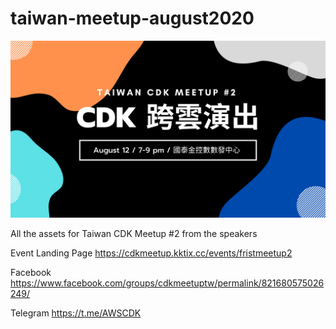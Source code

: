 # taiwan-meetup-august2020

![](./images/logo.png)

All the assets for Taiwan CDK Meetup #2 from the speakers

Event Landing Page
https://cdkmeetup.kktix.cc/events/fristmeetup2

Facebook
https://www.facebook.com/groups/cdkmeetuptw/permalink/821680575026249/

Telegram
https://t.me/AWSCDK
